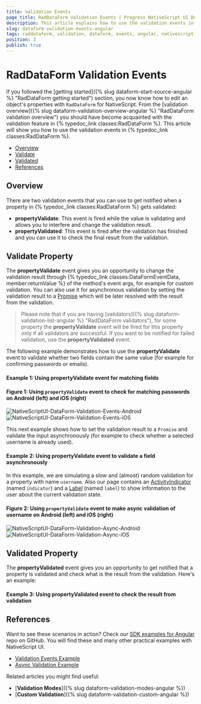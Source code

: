 ```yaml
---
title: Validation Events
page_title: RadDataForm Validation Events | Progress NativeScript UI Documentation
description: This article explains how to use the validation events in RadDataForm for NativeScript.
slug: dataform-validation-events-angular
tags: raddataform, validation, dataform, events, angular, nativescript, professional, ui
position: 3
publish: true
---
```


# RadDataForm Validation Events

If you followed the [getting started]({% slug dataform-start-source-angular %} "RadDataForm getting started") section, you now know how to edit an object's properties with `RadDataForm` for NativeScript. From the [validation overview]({% slug dataform-validation-overview-angular %} "RadDataForm validation overview") you should have become acquainted with the validation feature in {% typedoc_link classes:RadDataForm %}. This article will show you how to use the validation events in {% typedoc_link classes:RadDataForm %}.

* [Overview](#overview)
* [Validate](#validate)
* [Validated](#validated)
* [References](#references)

## Overview

There are two validation events that you can use to get notified when a property in {% typedoc_link classes:RadDataForm %} gets validated:

* **propertyValidate**: This event is fired while the value is validating and allows you to interfere and change the validation result.
* **propertyValidated**: This event is fired after the validation has finished and you can use it to check the final result from the validation.

## Validate Property

The **propertyValidate** event gives you an opportunity to change the validation result through {% typedoc_link classes:DataFormEventData, member:returnValue %} of the method's event args, for example for custom validation. You can also use it for asynchronous validation by setting the validation result to a <a href="https://developer.mozilla.org/en-US/docs/Web/JavaScript/Reference/Global_Objects/Promise" target="_blank">Promise</a> which will be later resolved with the result from the validation.

> Please note that if you are having [validators]({% slug dataform-validation-list-angular %} "RadDataForm validators"), for some property the **propertyValidate** event will be fired for this property only if all validators are successful. If you want to be notified for failed validation, use the **propertyValidated** event.

The following example demonstrates how to use the **propertyValidate** event to validate whether two fields contain the same value (for example for confirming passwords or emails).

#### Example 1: Using propertyValidate event for matching fields

<snippet id='angular-dataform-property-validate-event'/>

#### Figure 1: Using `propertyValidate` event to check for matching passwords on Android (left) and iOS (right)

![NativeScriptUI-DataForm-Validation-Events-Android](../../../img/ns_ui/dataform-validation-events-01-android.png "Validation Events in DataForm in Android") ![NativeScriptUI-DataForm-Validation-Events-iOS](../../../img/ns_ui/dataform-validation-events-01-ios.png "Validation Events in DataForm in iOS")

This next example shows how to set the validation result to a `Promise` and validate the input asynchronously (for example to check whether a selected username is already used).

#### Example 2: Using propertyValidate event to validate a field asynchronously

<snippet id='angular-dataform-property-validate-async'/>

In this example, we are simulating a slow and (almost) random validation for a property with name `username`. Also our page contains an <a href="https://docs.nativescript.org/angular/code-samples/ui/activity-indicator.html" target="_blank">ActivityIndicator</a> (named `indicator`) and a <a href="https://docs.nativescript.org/angular/code-samples/ui/label.html" target="_blank">Label</a> (named `label`) to show information to the user about the current validation state.

#### Figure 2: Using `propertyValidate` event to make async validation of username on Android (left) and iOS (right)

![NativeScriptUI-DataForm-Validation-Async-Android](../../../img/ns_ui/dataform-validation-events-02-android.png "Async Validation in DataForm in Android") ![NativeScriptUI-DataForm-Validation-Async-iOS](../../../img/ns_ui/dataform-validation-events-02-ios.png "Async Validation in DataForm in iOS")

## Validated Property

The **propertyValidated** event gives you an opportunity to get notified that a property is validated and check what is the result from the validation. Here's an example:

#### Example 3: Using propertyValidated event to check the result from validation

<snippet id='angular-dataform-property-validated'/>

## References

Want to see these scenarios in action?
Check our [SDK examples for Angular](https://github.com/NativeScript/nativescript-ui-samples-angular) repo on GitHub. You will find these and many other practical examples with NativeScript UI.

* [Validation Events Example](https://github.com/NativeScript/nativescript-ui-samples-angular/tree/master/dataform/app/examples/validation/validation-events)
* [Async Validation Example](https://github.com/NativeScript/nativescript-ui-samples-angular/tree/master/dataform/app/examples/validation/async-validation)

Related articles you might find useful:

* [**Validation Modes**]({% slug dataform-validation-modes-angular %})
* [**Custom Validation**]({% slug dataform-validation-custom-angular %})
